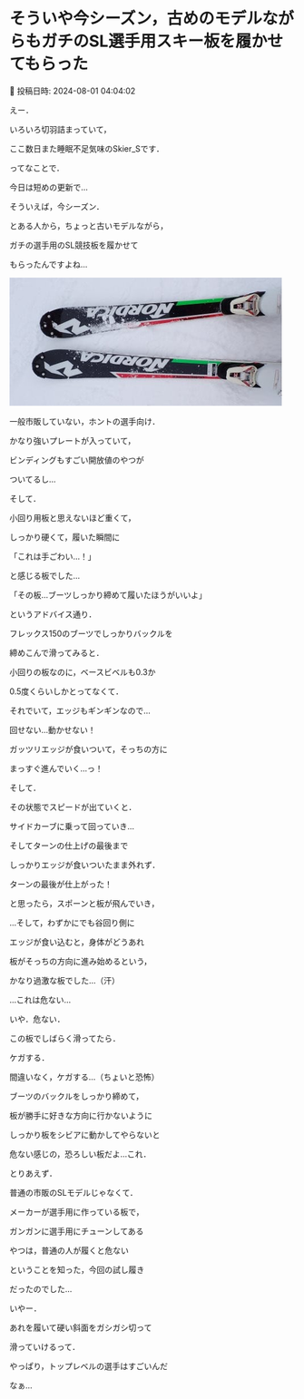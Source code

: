 # そういや今シーズン，古めのモデルながらもガチのSL選手用スキー板を履かせてもらった

📅 投稿日時: 2024-08-01 04:04:02

えー．


いろいろ切羽詰まっていて，


ここ数日また睡眠不足気味のSkier_Sです．





ってなことで．


今日は短めの更新で…





そういえば，今シーズン．


とある人から，ちょっと古いモデルながら，


ガチの選手用のSL競技板を履かせて


もらったんですよね…







![b4221293e055438964dd6289f200b62e.jpg](images/b4221293e055438964dd6289f200b62e.jpg)







一般市販していない，ホントの選手向け．


かなり強いプレートが入っていて，


ビンディングもすごい開放値のやつが


ついてるし…


そして．


小回り用板と思えないほど重くて，


しっかり硬くて，履いた瞬間に


「これは手ごわい…！」


と感じる板でした…





「その板…ブーツしっかり締めて履いたほうがいいよ」


というアドバイス通り．


フレックス150のブーツでしっかりバックルを


締めこんで滑ってみると．





小回りの板なのに，ベースビベルも0.3か


0.5度くらいしかとってなくて．


それでいて，エッジもギンギンなので…


回せない…動かせない！


ガッツリエッジが食いついて，そっちの方に


まっすぐ進んでいく…っ！





そして．


その状態でスピードが出ていくと．


サイドカーブに乗って回っていき…


そしてターンの仕上げの最後まで


しっかりエッジが食いついたまま外れず．


ターンの最後が仕上がった！


と思ったら，スポーンと板が飛んでいき，


…そして，わずかにでも谷回り側に


エッジが食い込むと，身体がどうあれ


板がそっちの方向に進み始めるという，


かなり過激な板でした…（汗）





…これは危ない…


いや．危ない．


この板でしばらく滑ってたら．


ケガする．


間違いなく，ケガする…（ちょいと恐怖）





ブーツのバックルをしっかり締めて，


板が勝手に好きな方向に行かないように


しっかり板をシビアに動かしてやらないと


危ない感じの，恐ろしい板だよ…これ．





とりあえず．


普通の市販のSLモデルじゃなくて．


メーカーが選手用に作っている板で，


ガンガンに選手用にチューンしてある


やつは，普通の人が履くと危ない


ということを知った，今回の試し履き


だったのでした…





いやー．


あれを履いて硬い斜面をガシガシ切って


滑っていけるって．


やっぱり，トップレベルの選手はすごいんだ


なぁ…
